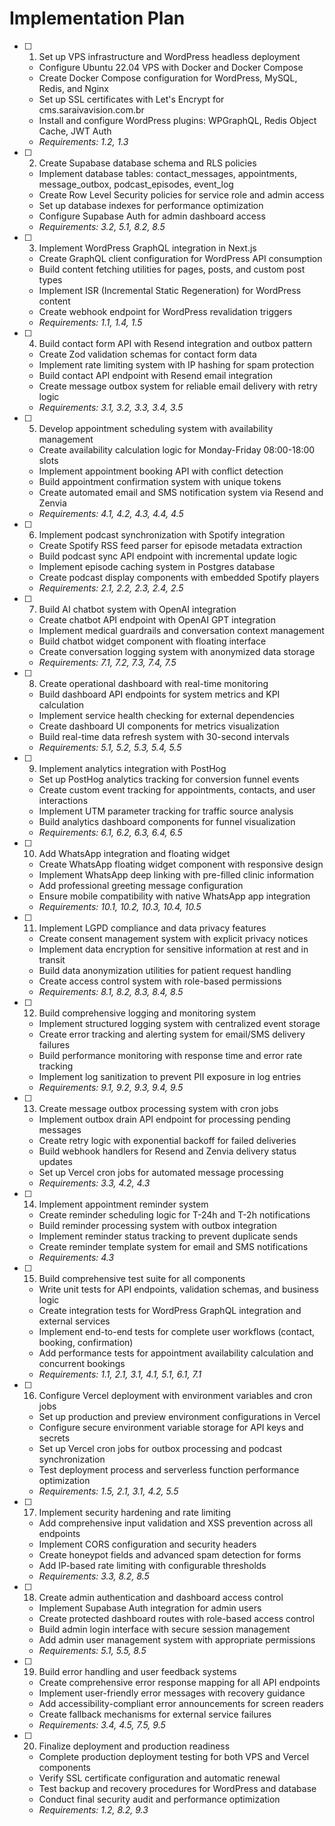 # Implementation Plan

- [ ] 1. Set up VPS infrastructure and WordPress headless deployment
  - Configure Ubuntu 22.04 VPS with Docker and Docker Compose
  - Create Docker Compose configuration for WordPress, MySQL, Redis, and Nginx
  - Set up SSL certificates with Let's Encrypt for cms.saraivavision.com.br
  - Install and configure WordPress plugins: WPGraphQL, Redis Object Cache, JWT Auth
  - _Requirements: 1.2, 1.3_

- [ ] 2. Create Supabase database schema and RLS policies
  - Implement database tables: contact_messages, appointments, message_outbox, podcast_episodes, event_log
  - Create Row Level Security policies for service role and admin access
  - Set up database indexes for performance optimization
  - Configure Supabase Auth for admin dashboard access
  - _Requirements: 3.2, 5.1, 8.2, 8.5_

- [ ] 3. Implement WordPress GraphQL integration in Next.js
  - Create GraphQL client configuration for WordPress API consumption
  - Build content fetching utilities for pages, posts, and custom post types
  - Implement ISR (Incremental Static Regeneration) for WordPress content
  - Create webhook endpoint for WordPress revalidation triggers
  - _Requirements: 1.1, 1.4, 1.5_

- [ ] 4. Build contact form API with Resend integration and outbox pattern
  - Create Zod validation schemas for contact form data
  - Implement rate limiting system with IP hashing for spam protection
  - Build contact API endpoint with Resend email integration
  - Create message outbox system for reliable email delivery with retry logic
  - _Requirements: 3.1, 3.2, 3.3, 3.4, 3.5_

- [ ] 5. Develop appointment scheduling system with availability management
  - Create availability calculation logic for Monday-Friday 08:00-18:00 slots
  - Implement appointment booking API with conflict detection
  - Build appointment confirmation system with unique tokens
  - Create automated email and SMS notification system via Resend and Zenvia
  - _Requirements: 4.1, 4.2, 4.3, 4.4, 4.5_

- [ ] 6. Implement podcast synchronization with Spotify integration
  - Create Spotify RSS feed parser for episode metadata extraction
  - Build podcast sync API endpoint with incremental update logic
  - Implement episode caching system in Postgres database
  - Create podcast display components with embedded Spotify players
  - _Requirements: 2.1, 2.2, 2.3, 2.4, 2.5_

- [ ] 7. Build AI chatbot system with OpenAI integration
  - Create chatbot API endpoint with OpenAI GPT integration
  - Implement medical guardrails and conversation context management
  - Build chatbot widget component with floating interface
  - Create conversation logging system with anonymized data storage
  - _Requirements: 7.1, 7.2, 7.3, 7.4, 7.5_

- [ ] 8. Create operational dashboard with real-time monitoring
  - Build dashboard API endpoints for system metrics and KPI calculation
  - Implement service health checking for external dependencies
  - Create dashboard UI components for metrics visualization
  - Build real-time data refresh system with 30-second intervals
  - _Requirements: 5.1, 5.2, 5.3, 5.4, 5.5_

- [ ] 9. Implement analytics integration with PostHog
  - Set up PostHog analytics tracking for conversion funnel events
  - Create custom event tracking for appointments, contacts, and user interactions
  - Implement UTM parameter tracking for traffic source analysis
  - Build analytics dashboard components for funnel visualization
  - _Requirements: 6.1, 6.2, 6.3, 6.4, 6.5_

- [ ] 10. Add WhatsApp integration and floating widget
  - Create WhatsApp floating widget component with responsive design
  - Implement WhatsApp deep linking with pre-filled clinic information
  - Add professional greeting message configuration
  - Ensure mobile compatibility with native WhatsApp app integration
  - _Requirements: 10.1, 10.2, 10.3, 10.4, 10.5_

- [ ] 11. Implement LGPD compliance and data privacy features
  - Create consent management system with explicit privacy notices
  - Implement data encryption for sensitive information at rest and in transit
  - Build data anonymization utilities for patient request handling
  - Create access control system with role-based permissions
  - _Requirements: 8.1, 8.2, 8.3, 8.4, 8.5_

- [ ] 12. Build comprehensive logging and monitoring system
  - Implement structured logging system with centralized event storage
  - Create error tracking and alerting system for email/SMS delivery failures
  - Build performance monitoring with response time and error rate tracking
  - Implement log sanitization to prevent PII exposure in log entries
  - _Requirements: 9.1, 9.2, 9.3, 9.4, 9.5_

- [ ] 13. Create message outbox processing system with cron jobs
  - Implement outbox drain API endpoint for processing pending messages
  - Create retry logic with exponential backoff for failed deliveries
  - Build webhook handlers for Resend and Zenvia delivery status updates
  - Set up Vercel cron jobs for automated message processing
  - _Requirements: 3.3, 4.2, 4.3_

- [ ] 14. Implement appointment reminder system
  - Create reminder scheduling logic for T-24h and T-2h notifications
  - Build reminder processing system with outbox integration
  - Implement reminder status tracking to prevent duplicate sends
  - Create reminder template system for email and SMS notifications
  - _Requirements: 4.3_

- [ ] 15. Build comprehensive test suite for all components
  - Write unit tests for API endpoints, validation schemas, and business logic
  - Create integration tests for WordPress GraphQL integration and external services
  - Implement end-to-end tests for complete user workflows (contact, booking, confirmation)
  - Add performance tests for appointment availability calculation and concurrent bookings
  - _Requirements: 1.1, 2.1, 3.1, 4.1, 5.1, 6.1, 7.1_

- [ ] 16. Configure Vercel deployment with environment variables and cron jobs
  - Set up production and preview environment configurations in Vercel
  - Configure secure environment variable storage for API keys and secrets
  - Set up Vercel cron jobs for outbox processing and podcast synchronization
  - Test deployment process and serverless function performance optimization
  - _Requirements: 1.5, 2.1, 3.1, 4.2, 5.5_

- [ ] 17. Implement security hardening and rate limiting
  - Add comprehensive input validation and XSS prevention across all endpoints
  - Implement CORS configuration and security headers
  - Create honeypot fields and advanced spam detection for forms
  - Add IP-based rate limiting with configurable thresholds
  - _Requirements: 3.3, 8.2, 8.5_

- [ ] 18. Create admin authentication and dashboard access control
  - Implement Supabase Auth integration for admin users
  - Create protected dashboard routes with role-based access control
  - Build admin login interface with secure session management
  - Add admin user management system with appropriate permissions
  - _Requirements: 5.1, 5.5, 8.5_

- [ ] 19. Build error handling and user feedback systems
  - Create comprehensive error response mapping for all API endpoints
  - Implement user-friendly error messages with recovery guidance
  - Add accessibility-compliant error announcements for screen readers
  - Create fallback mechanisms for external service failures
  - _Requirements: 3.4, 4.5, 7.5, 9.5_

- [ ] 20. Finalize deployment and production readiness
  - Complete production deployment testing for both VPS and Vercel components
  - Verify SSL certificate configuration and automatic renewal
  - Test backup and recovery procedures for WordPress and database
  - Conduct final security audit and performance optimization
  - _Requirements: 1.2, 8.2, 9.3_